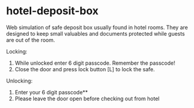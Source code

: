 # hotel-deposit-box
Web simulation of safe deposit box usually found in hotel rooms. They are
designed to keep small valuables and documents protected while guests are out of the room.

Locking:
1. While unlocked enter 6 digit passcode. Remember the passcode!
2. Close the door and press lock button [L] to lock the safe.

Unlocking:
1. Enter your 6 digit passcode**
2. Please leave the door open before checking out from hotel
